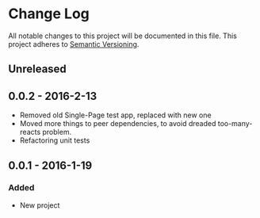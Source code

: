 # Change Log
All notable changes to this project will be documented in this file.
This project adheres to [Semantic Versioning](http://semver.org/).

## Unreleased

## 0.0.2 - 2016-2-13
- Removed old Single-Page test app, replaced with new one
- Moved more things to peer dependencies, to avoid dreaded too-many-reacts problem.
- Refactoring unit tests

## 0.0.1 - 2016-1-19
### Added
- New project
